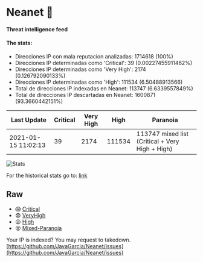 # Neanet :hocho:
#### Threat intelligence feed
#### The stats:

- Direcciones IP con mala reputacion analizadas: 1714618 (100%)
- Direcciones IP determinadas como 'Critical':  39 (0.00227455911462%)
- Direcciones IP determinadas como 'Very High':  2174 (0.126792090133%)
- Direcciones IP determinadas como 'High':  111534 (6.50488913566)
- Total de direcciones IP indexadas en Neanet:  113747 (6.6339557849%)
- Total de direcciones IP descartadas en Neanet:  1600871 (93.3660442151%)

| Last Update | Critical | Very High | High | Paranoia |
| --- | --- | --- | --- | --- |
| 2021-01-15 11:02:13 | 39 | 2174 | 111534 | 113747 mixed list (Critical + Very High + High)|

![Stats](https://docs.google.com/spreadsheets/d/e/2PACX-1vSnaNMIXVabIpDJjufMlzH7poXnshF3mgd8Is1g9ytUEzVsP5my4Trn8f-xkoLLQ38xpL3HtmUexLo6/pubchart?oid=501124687&format=image)

For the historical stats go to: [link](/stats.csv)
## Raw
- :scream: [Critical](https://raw.githubusercontent.com/JavaGarcia/Neanet/master/blacklists/neanet_critical.txt)
- :fearful: [VeryHigh](https://raw.githubusercontent.com/JavaGarcia/Neanet/master/blacklists/neanet_veryHigh.txtt)
- :frowning: [High](https://raw.githubusercontent.com/JavaGarcia/Neanet/master/blacklists/neanet_high.txt)
- :dizzy_face: [Mixed-Paranoia](https://raw.githubusercontent.com/JavaGarcia/Neanet/master/blacklists/neanet_all.txt)


Your IP is indexed? You may request to takedown. [https://github.com/JavaGarcia/Neanet/issues](https://github.com/JavaGarcia/Neanet/issues)

























































































































































































































































































































































































































































































































































































































































































































































































































































































































































































































































































































































































































































































































































































































































































































































































































































































































































































































































































































































































































































































































































































































































































































































































































































































































































































































































































































































































































































































































































































































































































































































































































































































































































































































































































































































































































































